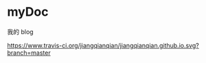 # myDoc

我的 blog

<https://www.travis-ci.org/jiangqianqian/jiangqianqian.github.io.svg?branch=master>
